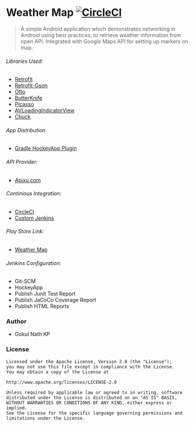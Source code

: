 # Weather Map [![CircleCI](https://circleci.com/gh/gokulnathperiasamy/WeatherMap.svg?style=shield)](https://circleci.com/gh/gokulnathperiasamy/WeatherMap)

> A simple Android application which demonstrates networking in Android using best practices, to retrieve weather information from open API. Integrated with Google Maps API for setting up markers on map.

###### Libraries Used:

- [Retrofit](https://github.com/square/retrofit) 
- [Retrofit-Gson](https://github.com/square/retrofit/tree/master/retrofit-converters/gson)
- [Otto](https://github.com/square/otto)
- [ButterKnife](https://github.com/JakeWharton/butterknife)
- [Picasso](https://github.com/square/picasso)
- [AVLoadingIndicatorView](https://github.com/81813780/AVLoadingIndicatorView)
- [Chuck](https://github.com/jgilfelt/chuck)

###### App Distribution

- [Gradle HockeyApp Plugin](https://github.com/x2on/gradle-hockeyapp-plugin)

###### API Provider:

- [Apixu.com](http://www.apixu.com/)

###### Continious Integration:

- [CircleCI](https://circleci.com/gh/gokulnathperiasamy/WeatherMap)
- [Custom Jenkins](http://52.37.193.140:8080/blue/organizations/jenkins/WeatherMap/activity)

###### Play Store Link:

- [Weather Map](https://play.google.com/store/apps/details?id=com.kpgn.weathermap)

###### Jenkins Configuration:

- Git-SCM
- HockeyApp
- Publish Junit Test Report
- Publish JaCoCo Coverage Report
- Publish HTML Reports

### Author

- Gokul Nath KP

### License

```
Licensed under the Apache License, Version 2.0 (the "License");
you may not use this file except in compliance with the License.
You may obtain a copy of the License at

http://www.apache.org/licenses/LICENSE-2.0

Unless required by applicable law or agreed to in writing, software
distributed under the License is distributed on an "AS IS" BASIS,
WITHOUT WARRANTIES OR CONDITIONS OF ANY KIND, either express or implied.
See the License for the specific language governing permissions and
limitations under the License.
```
